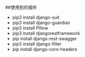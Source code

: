 ##使用到的插件
* pip3 install django-suit
* pip3 install django-guardian
* pip3 install Pillow
* pip3 install djangorestframework
* pip install django-rest-swagger
* pip3 install django-filter
* pip install django-cors-headers